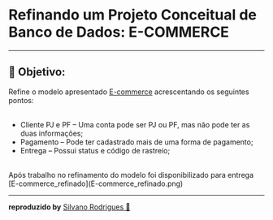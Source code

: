 
#  Refinando um Projeto Conceitual de Banco de Dados: E-COMMERCE
<hr/>

## 📑 Objetivo:

Refine o modelo apresentado [E-commerce](E-commerce.png) acrescentando os seguintes pontos:<br/>
<br/>
* Cliente PJ e PF – Uma conta pode ser PJ ou PF, mas não pode ter as duas informações;
* Pagamento – Pode ter cadastrado mais de uma forma de pagamento;
* Entrega – Possui status e código de rastreio;
<br/>
Após trabalho no refinamento do modelo foi disponibilizado para entrega [E-commerce_refinado](E-commerce_refinado.png)
<hr/>

**reproduzido by** [Silvano Rodrigues 🖖](https://github.com/Silvanors)

  
